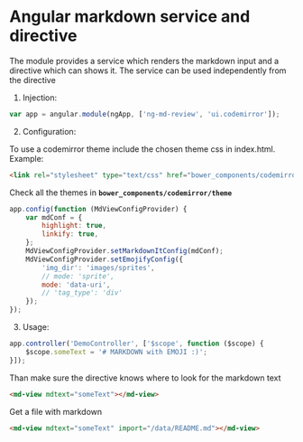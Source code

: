 # Angular markdown service and directive 

The module provides a service which renders the markdown input and a directive which can shows it.
The service can be used independently from the directive

1. Injection:

```javascript
var app = angular.module(ngApp, ['ng-md-review', 'ui.codemirror']);
```

2. Configuration:

To use a codemirror theme include the chosen theme css in index.html. Example: 
```html
<link rel="stylesheet" type="text/css" href="bower_components/codemirror/theme/base16-light.css">
```
Check all the themes in **```bower_components/codemirror/theme```**

```javascript
app.config(function (MdViewConfigProvider) {
    var mdConf = {
        highlight: true,
        linkify: true,
    };
    MdViewConfigProvider.setMarkdownItConfig(mdConf);
    MdViewConfigProvider.setEmojifyConfig({
        'img_dir': 'images/sprites',
        // mode: 'sprite',
        mode: 'data-uri',
        // 'tag_type': 'div'
    });
});
```

3. Usage:

```javascript
app.controller('DemoController', ['$scope', function ($scope) {
    $scope.someText = '# MARKDOWN with EMOJI :)';
}]);
```

Than make sure the directive knows where to look for the markdown text 
```html
<md-view mdtext="someText"></md-view>
```

Get a file with markdown
```html
<md-view mdtext="someText" import="/data/README.md"></md-view>
```

